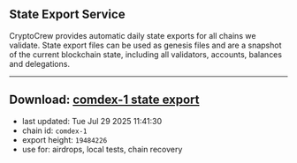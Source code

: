 ## State Export Service
CryptoCrew provides automatic daily state exports for all chains we validate. State export files can be used as genesis files and are a snapshot of the current blockchain state, including all validators, accounts, balances and delegations.

---
**Download: [comdex-1 state export](https://dl-eu2.ccvalidators.com/SERVICE/comdex/comdex-1_export_19484226.json)**
---

- last updated: Tue Jul 29 2025 11:41:30
- chain id: `comdex-1`
- export height: `19484226`
- use for: airdrops, local tests, chain recovery
